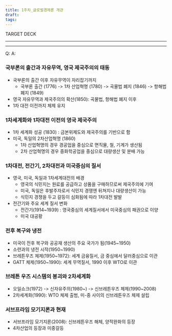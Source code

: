 ```yaml
---
title: 1주차_글로벌경제론 개관
draft: 
tags:
---
```


TARGET DECK

---



---

Q:
A: 
### 국부론의 출간과 자유무역, 영국 제국주의의 태동

- 국부론의 출간 이후 자유무역이 자리잡기까지
    - 국부론 출간 (1776) -> 1차 산업혁명 (1780) -> 곡물법 폐지 (1846) -> 항해법 폐지 (1849)
- 영국 자유무역과 제국주의의 확산(1850): 곡물법, 항해법 폐지 이후
- 1차 대전 이전까지 체제 유지

### 1차세계화와 1차대전 이전의 영국 제국주의

- 1차 세계화 성공 (1830) : 금본위제도와 제국주의를 기반으로 함
- 미국, 독일의 2차산업혁명 (1860)
    - 1차 산업혁명의 경우 경공업을 중심으로 면직물, 철, 기계가 생산됨
    - 2차 산업혁명의 경우 중화학공업을 중심으로 대량생산 및 분배 가능

### 1차대전, 전간기, 2차대전과 미국중심의 질서

- 영국, 미국, 독일과 1차세계대전의 배경
    - 영국의 식민지는 원료를 공급하고 상품을 구매하므로써 제국주의에 기여
    - 미국, 독일은 후발주자로서 식민지 경쟁엔 뒤쳐지나 대량생산이 가능
    - 식민지 경쟁을 두고 갈등이 심화됨에 따라 1차대전 발발
- 전간기와 주요 세계 질서 변화
    - 전간기(1914~1939) : 영국중심의 세계질서에서 미국중심의 패권으로 이양
    - 미국 대공황

### 전후 복구와 냉전

- 미국이 전후 복구와 공공재 생산의 주요 국가가 됨(1945~1950)
- 소련과의 냉전 시작(1950~1990)
- 브레튼우즈 체제(1950~1972): 세계 금융질서, 금 중심에서 달러중심으로 이관
- GATT 체제(1950~1990): 세계 무역질서, 1990 이후 WTO로 이관

### 브레튼 우즈 시스템의 붕괴와 2차세계화

- 오일쇼크(1972) -> 신자유주의(1980~) -> 신브레튼우즈 체제(1990~2008)
- 2차세계화(1990): WTO 체제 출범, 미-중 사이의 신브레튼우즈 체제 설립

### 서브프라임 모기지론과 현재

- 서브프라임 모기지론(2008): 신브레튼우즈 해체, 양적완화의 등장
- 4차산업의 등장과 미중갈등